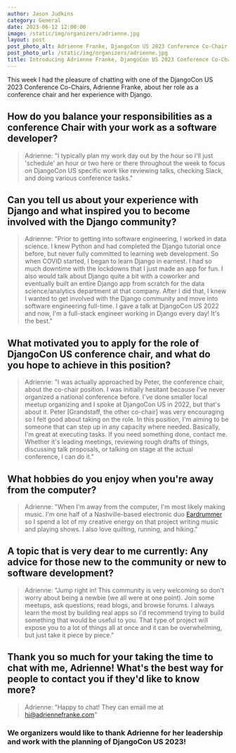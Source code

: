```yaml
---
author: Jason Judkins
category: General
date: 2023-06-12 12:00:00
image: /static/img/organizers/adrienne.jpg
layout: post
post_photo_alt: Adrienne Franke, DjangoCon US 2023 Conference Co-Chair
post_photo_url: /static/img/organizers/adrienne.jpg
title: Introducing Adrienne Franke, DjangoCon US 2023 Conference Co-Chair
---
```


This week I had the pleasure of chatting with one of the DjangoCon US 2023 Conference Co-Chairs, Adrienne Franke, about her role as a conference chair and her experience with Django.

## How do you balance your responsibilities as a conference Chair with your work as a software developer?

> Adrienne: "I typically plan my work day out by the hour so I'll just 'schedule' an hour or two here or there throughout the week to focus on DjangoCon US specific work like reviewing talks, checking Slack, and doing various conference tasks."


## Can you tell us about your experience with Django and what inspired you to become involved with the Django community?

> Adrienne: "Prior to getting into software engineering, I worked in data science. I knew Python and had completed the Django tutorial once before, but never fully committed to learning web development. So when COVID started, I began to learn Django in earnest. I had so much downtime with the lockdowns that I just made an app for fun. I also would talk about Django quite a bit with a coworker and eventually built an entire Django app from scratch for the data science/analytics department at that company. After I did that, I knew I wanted to get involved with the Django community and move into software engineering full-time. I gave a talk at DjangoCon US 2022 and now, I'm a full-stack engineer working in Django every day! It's the best."

## What motivated you to apply for the role of DjangoCon US conference chair, and what do you hope to achieve in this position?

> Adrienne: "I was actually approached by Peter, the conference chair, about the co-chair position. I was initially hesitant because I've never organized a national conference before. I've done smaller local meetup organizing and I spoke at DjangoCon US in 2022, but that's about it. Peter [Grandstaff, the other co-chair] was very encouraging so I felt good about taking on the role. In this position, I'm aiming to be someone that can step up in any capacity where needed. Basically, I'm great at executing tasks. If you need something done, contact me. Whether it's leading meetings, reviewing rough drafts of things, discussing talk proposals, or talking on stage at the actual conference, I can do it." 

## What hobbies do you enjoy when you're away from the computer?

> Adrienne: "When I'm away from the computer, I'm most likely making music. I'm one half of a Nashville-based electronic duo [Eardrummer](https://eardrummer.bandcamp.com) so I spend a lot of my creative energy on that project writing music and playing shows. I also love quilting, running, and hiking."

## A topic that is very dear to me currently: Any advice for those new to the community or new to software development?

> Adrienne: "Jump right in! This community is very welcoming so don't worry about being a newbie (we all were at one point). Join some meetups, ask  questions, read blogs, and browse forums. I always learn the most by building real apps so I'd recommend trying to build something that would be useful to you. That type of project will expose you to a lot of things all at once and it can be overwhelming, but just take it piece by piece."

## Thank you so much for your taking the time to chat with me, Adrienne! What's the best way for people to contact you if they'd like to know more?

> Adrienne: "Happy to chat! They can email me at [hi@adriennefranke.com](mailto:hi@adriennefranke.com)"

### We organizers would like to thank Adrienne for her leadership and work with the planning of DjangoCon US 2023!